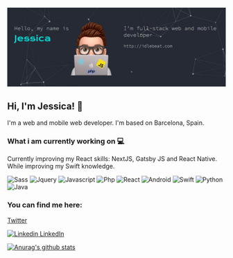 ![Image of Profile](https://github.com/JessicaFM/JessicaFM/blob/master/twitter-bgd-profile-1.jpg)

## Hi, I'm Jessica! 👋

I'm a web and mobile web developer. I'm based on Barcelona, Spain.

### What i am currently working on :computer:
Currently improving my React skills: NextJS, Gatsby JS and React Native. While improving my Swift knowledge.

![Sass](https://img.shields.io/badge/-sass-%23CC6699.svg?style=for-the-badge&logo=sass&logoColor=white)
![Jquery](https://img.shields.io/badge/-jquery-%230769ad.svg?style=for-the-badge&logo=jquery&logoColor=white)
![Javascript](https://img.shields.io/badge/-javascript-%23f7df1e.svg?style=for-the-badge&logo=javascript&logoColor=white)
![Php](https://img.shields.io/badge/-php-%238892be.svg?style=for-the-badge&logo=php&logoColor=white)
![React](https://img.shields.io/badge/-react-%2300d8ff.svg?style=for-the-badge&logo=react&logoColor=white)
![Android](https://img.shields.io/badge/-android-%23a4c639.svg?style=for-the-badge&logo=android&logoColor=white)
![Swift](https://img.shields.io/badge/-swift-%23fd9426.svg?style=for-the-badge&logo=swift&logoColor=white)
![Python](https://img.shields.io/badge/-python-%23646464.svg?style=for-the-badge&logo=python&logoColor=white)
![Java](https://img.shields.io/badge/-java-%23007396.svg?style=for-the-badge&logo=java&logoColor=white)



### You can find me here:
[Twitter](https://twitter.com/_idlebeat)

[![Linkedin](https://i.stack.imgur.com/gVE0j.png) LinkedIn](https://www.linkedin.com/jessica-fernandez-53312999)
&nbsp;

[![Anurag's github stats](https://github-readme-stats.vercel.app/api/top-langs?username=JessicaFM)](https://github.com/JessicaFM/github-readme-stats)

<!--
**JessicaFM/JessicaFM** is a ✨ _special_ ✨ repository because its `README.md` (this file) appears on your GitHub profile.

Here are some ideas to get you started:

- 🔭 I’m currently working on ...
- 🌱 I’m currently learning ...
- 👯 I’m looking to collaborate on ...
- 🤔 I’m looking for help with ...
- 💬 Ask me about ...
- 📫 How to reach me: ...
- 😄 Pronouns: ...
- ⚡ Fun fact: ...
-->

